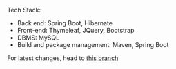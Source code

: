 Tech Stack: 
- Back end: Spring Boot, Hibernate
- Front-end: Thymeleaf, JQuery, Bootstrap
- DBMS: MySQL
- Build and package management: Maven, Spring Boot

For latest changes, head to [this branch](../../tree/khanhs)
